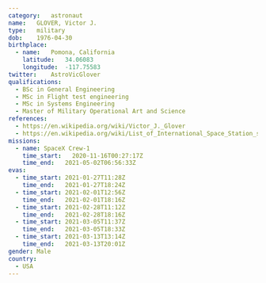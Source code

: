 ```yaml
---
category:	astronaut
name:	GLOVER, Victor J.
type:	military
dob:	1976-04-30
birthplace:
  - name:	Pomona, California
    latitude:	34.06083
    longitude:	-117.75583
twitter:	AstroVicGlover
qualifications:
  - BSc in General Engineering
  - MSc in Flight test engineering
  - MSc in Systems Engineering
  - Master of Military Operational Art and Science
references:
  - https://en.wikipedia.org/wiki/Victor_J._Glover
  - https://en.wikipedia.org/wiki/List_of_International_Space_Station_spacewalks
missions:
  - name: SpaceX Crew-1
    time_start:   2020-11-16T00:27:17Z
    time_end:	2021-05-02T06:56:33Z
evas:
  - time_start:	2021-01-27T11:28Z
    time_end:	2021-01-27T18:24Z
  - time_start: 2021-02-01T12:56Z
    time_end:	2021-02-01T18:16Z
  - time_start:	2021-02-28T11:12Z
    time_end:	2021-02-28T18:16Z
  - time_start:	2021-03-05T11:37Z
    time_end:	2021-03-05T18:33Z
  - time_start:	2021-03-13T13:14Z
    time_end:	2021-03-13T20:01Z
gender:	Male
country:
  - USA
---
```


